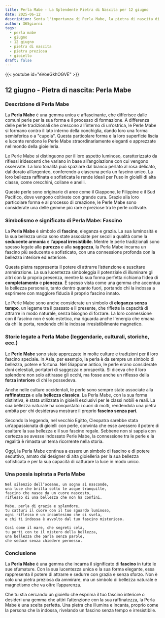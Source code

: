 ```yaml
---
title: Perla Mabe - La Splendente Pietra di Nascita per 12 giugno
date: 2025-06-12
description: Senta l'importanza di Perla Mabe, la pietra di nascita di 12 giugno che simboleggia Fascino. Lasci che la sua bellezza e il suo significato illuminino la sua giornata.
author: 365giorni
tags:
  - perla mabe
  - giugno
  - 12 giugno
  - pietra di nascita
  - pietra preziosa
  - gioiello
draft: false
---
```


{{< youtube id="eVoeGkhOGVE" >}}

## 12 giugno - Pietra di nascita: Perla Mabe

### Descrizione di Perla Mabe

La **Perla Mabe** è una gemma unica e affascinante, che differisce dalle comuni perle per la sua forma e il processo di formazione. A differenza delle perle tradizionali che crescono all’interno di un’ostrica, le Perle Mabe si formano contro il lato interno della conchiglia, dando loro una forma semisferica o a "cupola". Questa particolare forma e la loro superficie liscia e lucente rendono le Perle Mabe straordinariamente eleganti e apprezzate nel mondo della gioielleria.

Le Perle Mabe si distinguono per il loro aspetto luminoso, caratterizzato da riflessi iridescenti che variano in base all’angolazione con cui vengono osservate. La loro tonalità può spaziare dal bianco perlato al rosa delicato, dal dorato all’argenteo, conferendo a ciascuna perla un fascino unico. La loro bellezza raffinata e sofisticata le rende ideali per l’uso in gioielli di alta classe, come orecchini, collane e anelli.

Queste perle sono originarie di aree come il Giappone, le Filippine e il Sud Pacifico, dove vengono coltivate con grande cura. Grazie alla loro particolare forma e al processo di creazione, le Perle Mabe sono considerate una delle gemme più rare e preziose tra le perle coltivate.

### Simbolismo e significato di Perla Mabe: Fascino

La **Perla Mabe** è simbolo di **fascino**, eleganza e grazia. La sua luminosità e la sua bellezza unica sono state associate per secoli a qualità come la **seducente armonia** e l’**appeal irresistibile**. Mentre le perle tradizionali sono spesso legate alla **purezza** e alla **saggezza**, la Perla Mabe incarna un fascino più seducente e sofisticato, con una connessione profonda con la bellezza interiore ed esteriore.

Questa pietra rappresenta il potere di attrarre l’attenzione e suscitare ammirazione. La sua lucentezza simboleggia il potenziale di illuminare gli altri con la propria presenza, mentre la sua forma perfetta richiama l’idea di **completamento** e **pienezza**. È spesso vista come una gemma che accentua la bellezza personale, tanto dentro quanto fuori, portando chi la indossa a esprimere con maggiore fiducia il proprio fascino innato.

Le Perle Mabe sono anche considerate un simbolo di **eleganza senza tempo**, un legame tra il passato e il presente, che riflette la capacità di attrarre in modo naturale, senza bisogno di forzare. La loro connessione con il fascino non è solo estetica, ma riguarda anche l'energia che emana da chi le porta, rendendo chi le indossa irresistibilmente magnetico.

### Storie legate a Perla Mabe (leggendarie, culturali, storiche, ecc.)

Le **Perle Mabe** sono state apprezzate in molte culture e tradizioni per il loro fascino speciale. In Asia, per esempio, la perla è da sempre un simbolo di bellezza, potere e fortuna. Nel Giappone antico, le perle erano considerate doni celestiali, portatori di saggezza e prosperità. Si diceva che il loro splendore non solo attirasse gli occhi, ma fosse anche un riflesso della **forza interiore** di chi le possedeva.

Anche nelle culture occidentali, le perle sono sempre state associate alla **raffinatezza** e alla **bellezza classica**. La Perla Mabe, con la sua forma distintiva, è stata utilizzata in gioielli esclusivi per le classi nobili e reali. La sua bellezza naturale ha conquistato i cuori di molti, rendendola una pietra ambita per chi desiderava mostrare il proprio **fascino senza pari**.

Secondo la leggenda, nel vecchio Egitto, Cleopatra sarebbe stata un’appassionata di gioielli con perle, convinta che esse avessero il potere di esaltare la sua bellezza e il suo fascino regale. Sebbene non si sappia con certezza se avesse indossato Perle Mabe, la connessione tra le perle e la regalità è rimasta un tema ricorrente nella storia.

Oggi, la Perla Mabe continua a essere un simbolo di fascino e di potere seduttivo, amato dai designer di alta gioielleria per la sua bellezza sofisticata e per la sua capacità di catturare la luce in modo unico.

### Una poesia ispirata a Perla Mabe

```
Nel silenzio dell’oceano, un sogno si nasconde,  
una luce che brilla sotto le acque tranquille,  
fascino che nasce da un cuore nascosto,  
riflesso di una bellezza che non ha confini.

Mabe, perla di grazia e splendore,  
tu catturi il cuore con il tuo sguardo luminoso,  
ogni riflesso è un incantesimo che si svela,  
e chi ti indossa è avvolto dal tuo fascino misterioso.

Così come il mare, che segreti cela,  
tu porti con te il mistero della bellezza,  
una bellezza che parla senza parole,  
che seduce senza chiedere permesso.
```

### Conclusione

La **Perla Mabe** è una gemma che incarna il significato di **fascino** in tutte le sue sfumature. Con la sua lucentezza unica e la sua forma elegante, essa rappresenta il potere di attrarre e sedurre con grazia e senza sforzo. Non è solo una pietra preziosa da ammirare, ma un simbolo di bellezza naturale e magnetismo che va oltre l’apparenza.

Che tu stia cercando un gioiello che esprima il tuo fascino interiore o desideri una gemma che attiri l’attenzione con la sua raffinatezza, la Perla Mabe è una scelta perfetta. Una pietra che illumina e incanta, proprio come la persona che la indossa, rivelando un fascino senza tempo e irresistibile.